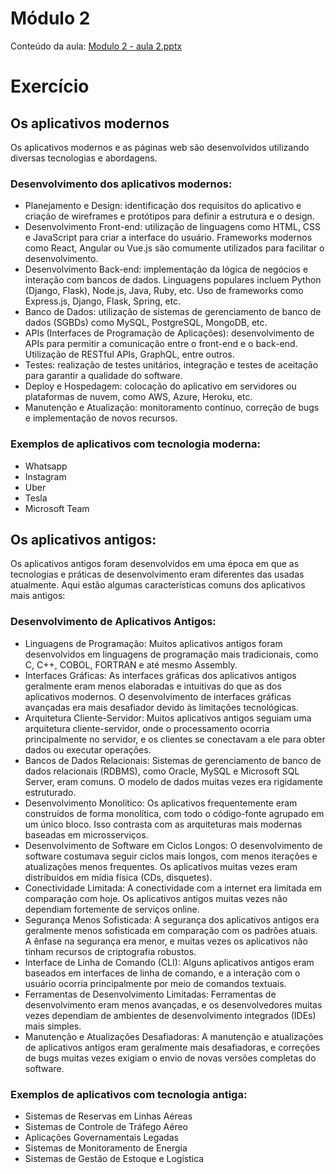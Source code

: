 # Módulo 2

Conteúdo da aula: [Modulo 2 - aula 2.pptx](https://github.com/michelecodes/backend-modulo-2/files/14134983/Modulo.2.-.aula.2.pptx)

# Exercício 

## Os aplicativos modernos

Os aplicativos modernos e as páginas web são desenvolvidos utilizando diversas tecnologias e abordagens.

### Desenvolvimento dos aplicativos modernos:

- Planejamento e Design: identificação dos requisitos do aplicativo e criação de wireframes e protótipos para definir a estrutura e o design.
- Desenvolvimento Front-end: utilização de linguagens como HTML, CSS e JavaScript para criar a interface do usuário. Frameworks modernos como React, Angular ou Vue.js são comumente utilizados para facilitar o desenvolvimento.
- Desenvolvimento Back-end: implementação da lógica de negócios e interação com bancos de dados. Linguagens populares incluem Python (Django, Flask), Node.js, Java, Ruby, etc. Uso de frameworks como Express.js, Django, Flask, Spring, etc.
- Banco de Dados: utilização de sistemas de gerenciamento de banco de dados (SGBDs) como MySQL, PostgreSQL, MongoDB, etc.
- APIs (Interfaces de Programação de Aplicações): desenvolvimento de APIs para permitir a comunicação entre o front-end e o back-end. Utilização de RESTful APIs, GraphQL, entre outros.
- Testes: realização de testes unitários, integração e testes de aceitação para garantir a qualidade do software.
- Deploy e Hospedagem: colocação do aplicativo em servidores ou plataformas de nuvem, como AWS, Azure, Heroku, etc.
- Manutenção e Atualização: monitoramento contínuo, correção de bugs e implementação de novos recursos.

### Exemplos de aplicativos com tecnologia moderna: 
- Whatsapp
- Instagram
- Uber
- Tesla
- Microsoft Team

## Os aplicativos antigos:
  
Os aplicativos antigos foram desenvolvidos em uma época em que as tecnologias e práticas de desenvolvimento eram diferentes das usadas atualmente. Aqui estão algumas características comuns dos aplicativos mais antigos:

### Desenvolvimento de Aplicativos Antigos:

- Linguagens de Programação: Muitos aplicativos antigos foram desenvolvidos em linguagens de programação mais tradicionais, como C, C++, COBOL, FORTRAN e até mesmo Assembly.
- Interfaces Gráficas: As interfaces gráficas dos aplicativos antigos geralmente eram menos elaboradas e intuitivas do que as dos aplicativos modernos. O desenvolvimento de interfaces gráficas avançadas era mais desafiador devido às limitações tecnológicas.
- Arquitetura Cliente-Servidor: Muitos aplicativos antigos seguiam uma arquitetura cliente-servidor, onde o processamento ocorria principalmente no servidor, e os clientes se conectavam a ele para obter dados ou executar operações.
- Bancos de Dados Relacionais: Sistemas de gerenciamento de banco de dados relacionais (RDBMS), como Oracle, MySQL e Microsoft SQL Server, eram comuns. O modelo de dados muitas vezes era rigidamente estruturado.
- Desenvolvimento Monolítico: Os aplicativos frequentemente eram construídos de forma monolítica, com todo o código-fonte agrupado em um único bloco. Isso contrasta com as arquiteturas mais modernas baseadas em microsserviços.
- Desenvolvimento de Software em Ciclos Longos: O desenvolvimento de software costumava seguir ciclos mais longos, com menos iterações e atualizações menos frequentes. Os aplicativos muitas vezes eram distribuídos em mídia física (CDs, disquetes).
- Conectividade Limitada: A conectividade com a internet era limitada em comparação com hoje. Os aplicativos antigos muitas vezes não dependiam fortemente de serviços online.
- Segurança Menos Sofisticada: A segurança dos aplicativos antigos era geralmente menos sofisticada em comparação com os padrões atuais. A ênfase na segurança era menor, e muitas vezes os aplicativos não tinham recursos de criptografia robustos.
- Interface de Linha de Comando (CLI): Alguns aplicativos antigos eram baseados em interfaces de linha de comando, e a interação com o usuário ocorria principalmente por meio de comandos textuais.
- Ferramentas de Desenvolvimento Limitadas: Ferramentas de desenvolvimento eram menos avançadas, e os desenvolvedores muitas vezes dependiam de ambientes de desenvolvimento integrados (IDEs) mais simples.
- Manutenção e Atualizações Desafiadoras: A manutenção e atualizações de aplicativos antigos eram geralmente mais desafiadoras, e correções de bugs muitas vezes exigiam o envio de novas versões completas do software.

### Exemplos de aplicativos com tecnologia antiga:
- Sistemas de Reservas em Linhas Aéreas
- Sistemas de Controle de Tráfego Aéreo
- Aplicações Governamentais Legadas
- Sistemas de Monitoramento de Energia
- Sistemas de Gestão de Estoque e Logística
  
